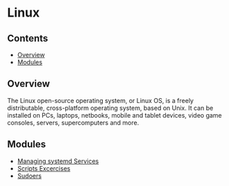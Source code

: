 # Linux
<!--TOC_START-->
## Contents
- [Overview](#overview)
- [Modules](#modules)

<!--TOC_END-->
## Overview
The Linux open-source operating system, or Linux OS, is a freely distributable, cross-platform operating system, based on Unix. It can be installed on PCs, laptops, netbooks, mobile and tablet devices, video game consoles, servers, supercomputers and more.
<!--MODULES_START-->
## Modules
- [Managing systemd Services](./modules/managing-systemd-services)
- [Scripts Excercises](./modules/scripting)
- [Sudoers](./modules/sudoers)
<!--MODULES_END-->
